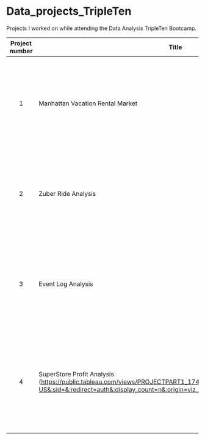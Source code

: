 # Data_projects_TripleTen
Projects I worked on while attending the Data Analysis TripleTen Bootcamp.


| Project number | Title | Description |
| :-----------: | ----------- |----------- |
| 1 | Manhattan Vacation Rental Market| The project task was to Analyzed Airbnb data to identify the most profitable neighborhoods and property types for vacation rental investment in Manhattan. |
| 2 | Zuber Ride Analysis| The project task was to focus on analyzing ride-sharing patterns for Zuber, a new ride-hailing company launching in Chicago.  |
| 3 | Event Log Analysis| The project task was to focus on analyzing raw user activity logs from an e-commerce website to extract meaningful business metrics. |
| 4 | SuperStore Profit Analysis (https://public.tableau.com/views/PROJECTPART1_17406642411830/Sheet7?:language=en-US&:sid=&:redirect=auth&:display_count=n&:origin=viz_share_link) | The project task was to analyzes the operations of a struggling superstore to identify key profit centers, loss-making products, and strategic advertising opportunities.  |

